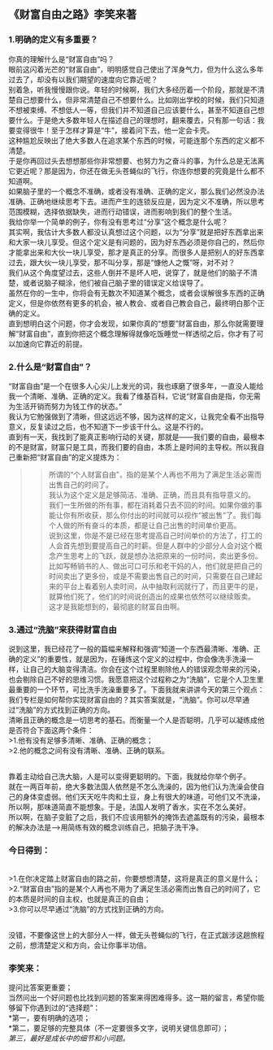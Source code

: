 ## 《财富自由之路》李笑来著



### 1.明确的定义有多重要？

你真的理解什么是“财富自由”吗？
<br>眼前这闪着光芒的“财富自由”，明明感觉自己使出了浑身气力，但为什么这么多年过去了，却没有以我们期望的速度向它靠近呢？
<br>别着急，听我慢慢跟你说。年轻的时候啊，我们大多经历着一个阶段，那就是不清楚自己想要什么，但非常清楚自己不想要什么。比如刚出学校的时候，我们只知道不想被束缚、不想低人一等，但我们并不知道自己应该要什么，甚至不知道自己想要什么。于是绝大多数年轻人在描述自己的理想时，翻来覆去，只有那一句话：我要变得很牛！至于怎样才算是“牛”，接着问下去，他一定会卡壳。
<br>这种尴尬反映出了绝大多数人在追求某个东西的时候，可能连那个东西的定义都不清楚。
<br>于是你再回过头去想想那些你非常想要、也努力为之奋斗的事，为什么总是无法离它更近呢？那是因为，你还在做无头苍蝇似的飞行，你连你想要的究竟是什么都不知道啊。
<br>如果脑子里的一个概念不准确，或者没有准确、正确的定义，那么我们必然没办法准确、正确地继续思考下去。进而产生的连锁反应是，因为定义不准确，所以思考范围模糊，选择依据缺失，进而行动错误，进而影响到我们的整个生活。
<br>我给你举一个简单的例子，你有没有思考过“分享”这个概念是什么呢？
<br>其实啊，我估计大多数人都没认真想过这个问题，以为“分享”就是把好东西拿出来和大家一块儿享受。但这个定义是有问题的，因为好东西必须是你自己的，然后你才能拿出来和大伙一块儿享受，那才是真正的分享。而很多人是把别人的好东西拿过去，跟大伙一块儿享受，那不叫分享，那是“慷他人之慨”呀，对不对？
<br>我们从这个角度望过去，这些人倒并不是坏人吧，说穿了，就是他们的脑子不清楚，或者说脑子糊涂，他们被自己脑子里的错误定义给误导了。
<br>虽然在你的一生中，你将会有无数次不知道某个概念，或者会误解很多东西的正确定义，但是你依然有更多的机会，被人教会、或者自己教会自己，最终明白那个正确的定义。
<br>直到想明白这个问题，你才会发现，如果你真的“想要”财富自由，那么你就需要理解“财富自由”，直到你把这个概念理解得就像吃饭睡觉一样透彻之后，你才有了可以加速向它靠近的前提。

### 2.什么是“财富自由”？

“财富自由”是一个在很多人心尖儿上发光的词，我也琢磨了很多年，一直没人能给我一个清晰、准确、正确的定义。我看了维基百科，它说“财富自由是指，你无需为生活开销而努力为钱工作的状态。”
<br>我认为它勉强做到了清晰，但这远远不够，因为这样的定义，让我完全看不出指导意义，反复读过之后，也不知道下一步该干什么。这是不行的。
<br>直到有一天，我找到了能真正影响行动的关键，那就是——我们要的自由，最根本的不是财富，财富只是工具，而我们要的自由，本质上是时间的主导权。所以我自己重新把“财富自由”的定义提炼为：
>>所谓的“个人财富自由”，指的是某个人再也不用为了满足生活必需而出售自己的时间了。 
<br>我认为这个定义是足够简洁、准确、正确，而且具有指导意义的。
<br>我们一生所做的所有事，都在消耗着只去不回的时间。如果你做的事能让你有所收获，那么你付出的时间就可以视作“被出售”了。我们每个人做的所有奋斗的本质，都是让自己出售的时间单价更高。
<br>说到这里，你是不是已经在思考提高自己时间单价的方法了，打工的人会首先想到要提高自己的时薪。但是人群中的少部分人会对这个概念产生思考上的飞跃，就是想办法把原来的一份时间，卖出更多份。比如写畅销书的人、做出可口可乐和老干妈的人，他们就是把自己的时间卖出了更多份，或是不需要出售自己的时间，只需要在自己建起来的平台上看着别人卖时间，从中抽取利润就行了，而且更牛的是，就算他们死了，他们的时间说创造出的成果也依然可以继续贩卖。
<br>这才是我能想到的，最彻底的财富自由啊。

### 3.通过“洗脑”来获得财富自由

说到这里，我已经花了一般的篇幅来解释和强调“知道一个东西最清晰、准确、正确的定义”的重要性，就是因为，在锤炼这个定义的过程中，你会像洗手洗澡一样，让自己的大脑变得清洁。你会在这个过程里剔除他人的错误观念带来的污染，也会剔除自己不好的思维习惯。我愿意把这个过程称之为“洗脑”，它是个人卫生里最重要的一个环节，可比洗手洗澡重要多了。下面我就来讲讲今天的第三个观点：我们专栏是如何帮你实现财富自由的？其实答案就是，“洗脑”。你可以尽早通过“洗脑”的方式找到正确的方向。
<br>清晰且正确的概念是一切思考的基石。而衡量一个人是否聪明，几乎可以凝练成他是否符合下面这两个条件：
<br>>1.他有没有足够多清晰、准确、正确的概念；
<br>>2.他的概念之间有没有清晰、准确、正确的联系。

<br>靠着主动给自己洗大脑，人是可以变得更聪明的。下面，我就给你举个例子。
<br>就在一两百年前，绝大多数法国人依然是不怎么洗澡的，因为他们认为洗澡会使自己的身体变虚弱。他们天天吃牛肉和土豆，身上有很大的味道，可他们又不洗澡，所以啊，那味道简直不能想象。于是，法国人发明了香水，实在不怎么美好。
<br>所以啊，在脑子变脏了之后，我们不应该用额外的掩饰去遮盖既有的污染，最根本的解决办法是—>用简练有效的概念训练自己，把脑子洗干净。

### 今日得到：

<br>>1.在你决定踏上财富自由的路之前，你要想想清楚，这将是真正的意义是什么；
<br>>2.“财富自由”指的是某个人再也不用为了满足生活必需而出售自己的时间了，它的本质是时间的自主权，也就是真正的自由；
<br>>3.你可以尽早通过“洗脑”的方式找到正确的方向。
>
<br>没错，不要像这世上的大部分人一样，做无头苍蝇似的飞行，在正式跋涉这趟旅程之前，想清楚定义和方向，会让你事半功倍。

### 李笑来：

提问比答案更重要；
<br>当然问出一个好问题也比找到问题的答案来得困难得多。这一期的留言，希望你能够留下你遇到过的“选择题”：
<br>*第一，要有明确的选项；
<br>*第二，要足够的完整具体（不一定要很多文字，说明关键信息即可）；
<br>*第三，最好是成长中的细节和小问题。*



